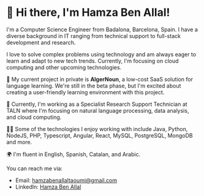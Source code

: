 # 👋 Hi there, I'm Hamza Ben Allal!

I'm a Computer Science Engineer from Badalona, Barcelona, Spain. I have a diverse background in IT ranging from technical support to full-stack development and research. 

I love to solve complex problems using technology and am always eager to learn and adapt to new tech trends. Currently, I'm focusing on cloud computing and other upcoming technologies.

🔭 My current project in private is **AlgerNoun**, a low-cost SaaS solution for language learning. We're still in the beta phase, but I'm excited about creating a user-friendly learning environment with this project.

💼 Currently, I'm working as a Specialist Research Support Technician at TALN where I'm focusing on natural language processing, data analysis, and cloud computing.

👨‍💻 Some of the technologies I enjoy working with include Java, Python, NodeJS, PHP, Typescript, Angular, React, MySQL, PostgreSQL, MongoDB and more.

🌍 I'm fluent in English, Spanish, Catalan, and Arabic.

You can reach me via:
- Email: hamzabenallaltaoumi@gmail.com
- LinkedIn: [Hamza Ben Allal](https://www.linkedin.com/in/hamza-ben-allal-b75941171/)

